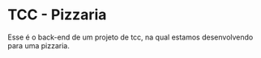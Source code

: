 # TCC - Pizzaria

Esse é o back-end de um projeto de tcc, na qual estamos desenvolvendo para uma pizzaria.
